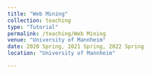 ```yaml
---
title: "Web Mining"
collection: teaching
type: "Tutorial"
permalink: /teaching/Web Mining
venue: "University of Mannheim"
date: 2020 Spring, 2021 Spring, 2022 Spring
location: "University of Mannheim"

---
```

